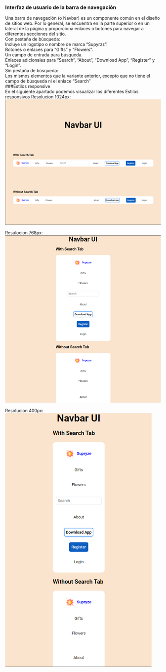 ### Interfaz de usuario de la barra de navegación
Una barra de navegación (o Navbar) es un componente común en el diseño de sitios web. Por lo general, se encuentra en la parte superior o en un lateral de la página y proporciona enlaces o botones para navegar a diferentes secciones del sitio.<br>
Con pestaña de búsqueda:<br>
Incluye un logotipo o nombre de marca “Supyrzz”.<br>
Botones o enlaces para “Gifts” y “Flowers”.<br>
Un campo de entrada para búsqueda.<br>
Enlaces adicionales para “Search”, “About”, “Download App”, “Register” y “Login”.<br>
Sin pestaña de búsqueda:<br>
Los mismos elementos que la variante anterior, excepto que no tiene el campo de búsqueda ni el enlace “Search” <br>
###Estilos responsive <br>
En el siguiente apartado podemos visualizar los diferentes Estilos responsivos
Resolucion 1024px:
<img src="img/Captura-1.png">
  
Resulocion 768px:
<img src="img/Captura-2.png">
  
Resolucion 400px: <br>
<img src="img/Captura-3.png"> 
